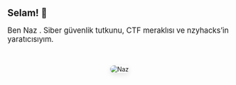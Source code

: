 <div style="display: flex; align-items: center; justify-content: space-between; gap: 32px; margin-top: 40px; flex-wrap: wrap;">

  <!-- Sol: Selamlama Metni -->
  <div style="flex: 1; min-width: 250px;">
    <h2 style="margin-bottom: 16px;">Selam! 👋</h2>
    <p style="font-size: 1.2em;">Ben  Naz . Siber güvenlik tutkunu, CTF meraklısı ve nzyhacks’in yaratıcısıyım.</p>
  </div>

  <!-- Sağ: Fotoğraf -->
  <div style="flex: 1; min-width: 250px; text-align: center;">
    <img src="{{ '/assets/images/ben.png' | relative_url }}" alt=" Naz " style="max-width: 100%; height: auto; border-radius: 12px; box-shadow: 0 4px 12px rgba(0,0,0,0.1);">
  </div>

</div>
